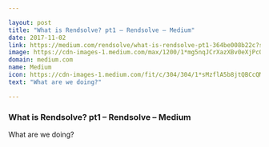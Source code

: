 ```yaml
---

layout: post
title: "What is Rendsolve? pt1 – Rendsolve – Medium"
date: 2017-11-02
link: https://medium.com/rendsolve/what-is-rendsolve-pt1-364be008b22c?source=rss------machine_learning-5
image: https://cdn-images-1.medium.com/max/1200/1*mg5nqJCrXazXBv0eXjPcOg.jpeg
domain: medium.com
name: Medium
icon: https://cdn-images-1.medium.com/fit/c/304/304/1*sMzflA5b8jtQBCcQMginCg.png
text: "What are we doing?"

---
```


### What is Rendsolve? pt1 – Rendsolve – Medium

What are we doing?